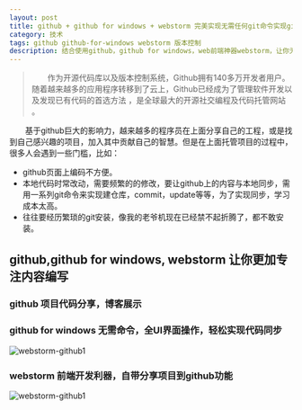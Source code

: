 ```yaml
---
layout: post
title: github + github for windows + webstorm 完美实现无需任何git命令实现github与本地代码的版本控制
category: 技术
tags: github github-for-windows webstorm 版本控制
description: 结合使用github，github for windows，web前端神器webstorm，让你无需掌握git命令知识，轻松实现本地与github仓库上的代码版本控制，更加专注编码。
---
```


> 　　作为开源代码库以及版本控制系统，Github拥有140多万开发者用户。随着越来越多的应用程序转移到了云上，Github已经成为了管理软件开发以及发现已有代码的首选方法 ，是全球最大的开源社交编程及代码托管网站 。

 　　基于github巨大的影响力，越来越多的程序员在上面分享自己的工程，或是找到自己感兴趣的项目，加入其中贡献自己的智慧。但是在上面托管项目的过程中，很多人会遇到一些门槛，比如：

- github页面上编码不方便。
- 本地代码时常改动，需要频繁的的修改，要让github上的内容与本地同步，需用一系列git命令来实现建仓库，commit，update等等，为了实现同步，学习成本太高。
- 往往要经历繁琐的git安装，像我的老爷机现在已经禁不起折腾了，都不敢安装。

## github,github for windows, webstorm 让你更加专注内容编写

### github 项目代码分享，博客展示

### github for windows  无需命令，全UI界面操作，轻松实现代码同步

![webstorm-github1](../../../public/img/webstorm-github1.PNG)


### webstorm  前端开发利器，自带分享项目到github功能



![webstorm-github1](../../../public/img/webstorm-github4.PNG)
